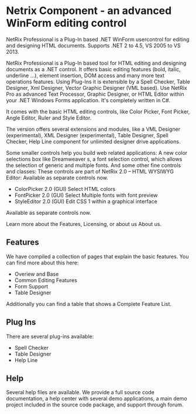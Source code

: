 # Netrix Component - an advanced WinForm editing control

NetRix Professional is a Plug-In based .NET WinForm usercontrol for editing and designing HTML documents. Supports .NET 2 to 4.5, VS 2005 to VS 2013.

NetRix Professional is a Plug-In based tool for HTML editing and designing documents as a .NET control. It offers basic editing features (bold, italic, underline ...), element insertion, DOM access and many more text operations features. Using Plug-Ins it is extensible by a Spell Checker, Table Designer, Xml Designer, Vector Graphic Designer (VML based). Use NetRix Pro as advanced Text Processor, Graphic Designer, or HTML Editor within your .NET Windows Forms application. It's completely written in C#.

It comes with the basic HTML editing controls, like Color Picker, Font Picker, Angle Editor, Ruler and Style Editor.

The version offers several extensions and modules, like a VML Designer (experimental), XML Designer (experimental), Table Designer, Spell Checker, Help Line component for unlimited designer drive applications.

Some smaller controls help you build web related applications: A new color selections box like Dreamweaver s, a font selection control, which allows the selection of generic and multiple fonts. And some other fine controls and classes: These controls are part of NetRix 2.0 – HTML WYSIWYG Editor: Available as separate controls now.

* ColorPicker 2.0 (GUI) Select HTML colors
* FontPicker 2.0 (GUI) Select Multiple fonts with font preview
* StyleEditor 2.0 (GUI) Edit CSS 1 within a graphical interface

Available as separate controls now.

Learn more about the Features, Licensing, or about us About us.

## Features

We have compiled a collection of pages that explain the basic features. You can find more about this here:

* Overiew and Base
* Common Editing Features
* Form Support
* Table Designer

Additionally you can find a table that shows a Complete Feature List.

## Plug Ins

There are several plug-ins available:

* Spell Checker
* Table Designer
* Help Line

## Help

Several help files are available. We provide a full source code documentation, a help center with several demo applications, a main demo project included in the source code package, and support through forum.
